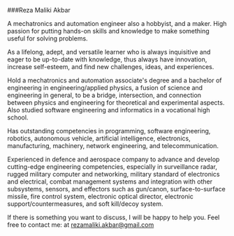 ###Reza Maliki Akbar

<!--
**malikiborneo/malikiborneo** is a ✨ _special_ ✨ repository because its `README.md` (this file) appears on your GitHub profile.

Here are some ideas to get you started:

- 🔭 I’m currently working on ...
- 🌱 I’m currently learning ...
- 👯 I’m looking to collaborate on ...
- 🤔 I’m looking for help with ...
- 💬 Ask me about ...
- 📫 How to reach me: ...
- 😄 Pronouns: ...
- ⚡ Fun fact: ...
-->

A mechatronics and automation engineer also a hobbyist, and a maker. High passion for putting hands-on skills and knowledge to make something useful for solving problems.

As a lifelong, adept, and versatile learner who is always inquisitive and eager to be up-to-date with knowledge, thus always have innovation, increase self-esteem, and find new challenges, ideas, and experiences.

Hold a mechatronics and automation associate's degree and a bachelor of engineering in engineering/applied physics, a fusion of science and engineering in general, to be a bridge, intersection, and connection between physics and engineering for theoretical and experimental aspects. Also studied software engineering and informatics in a vocational high school.

Has outstanding competencies in programming, software engineering, robotics, autonomous vehicle, artificial intelligence, electronics, manufacturing, machinery, network engineering, and telecommunication.

Experienced in defence and aerospace company to advance and develop cutting-edge engineering competencies, especially in surveillance radar, rugged military computer and networking, military standard of electronics and electrical, combat management systems and integration with other subsystems, sensors, and effectors such as gun/canon, surface-to-surface missile, fire control system, electronic optical director, electronic support/countermeasures, and soft kill/decoy system.


If there is something you want to discuss, I will be happy to help you.
Feel free to contact me: at rezamaliki.akbar@gmail.com
